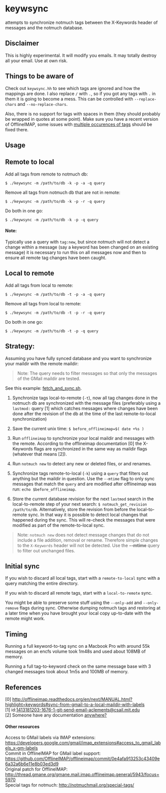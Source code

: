 # keywsync

attempts to synchronize notmuch tags between the X-Keywords header of
messages and the notmuch database.

## Disclaimer

This is highly experimental. It will modify you emails. It may totally destroy all your email. Use at own risk.

## Things to be aware of

Check out `keywsync.hh` to see which tags are ignored and how the mappings are
done. I also replace `/` with `.`, so if you got any tags with `.` in them it
is going to become a mess. This can be controlled with `--replace-chars` and
`--no-replace-chars`.

Also, there is no support for tags with spaces in them (they should probably be
wrapped in quotes at some point). Make sure you have a recent version of
OfflineIMAP, some issues with [multiple occurences of
tags](https://github.com/OfflineIMAP/offlineimap/pull/136) should be fixed
there.

## Usage

## Remote to local

Add all tags from remote to notmuch db:

`$ ./keywsync -m /path/to/db -k -p -a -q query`

Remove all tags from notmuch db that are not in remote:

`$ ./keywsync -m /path/to/db -k -p -r -q query`

Do both in one go:

`$ ./keywsync -m /path/to/db -k -p -q query`

#### Note:
Typically use a query with `tag:new`, but since notmuch will not detect a
change within a message (say a keyword has been changed on an existing message)
it is necessary to run this on all messages now and then to ensure all remote
tag changes have been caught.

## Local to remote

Add all tags from local to remote:

`$ ./keywsync -m /path/to/db -t -p -a -q query`

Remove all tags from local to remote:

`$ ./keywsync -m /path/to/db -t -p -r -q query`

Do both in one go:

`$ ./keywsync -m /path/to/db -t -p -q query`

## Strategy:

Assuming you have fully synced database and you want to synchronize your
maildir with the remote maildir:

>  Note: The query needs to filter messages so that only the messages of the
>  GMail maildir are tested.

See this example: [fetch_and_sync.sh](examples/fetch_and_sync.sh).

1. Synchronize tags local-to-remote (`-t`), now all tag changes done in the
   notmuch db are synchronized with the message files (preferably using a
   `lastmod:` query [1] which catches messages where changes have been done after
   the revision of the db at the time of the last remote-to-local synchronization)

1. Save the current unix time: `$ before_offlineimap=$( date +%s )`

1. Run `offlineimap` to synchronize your local maildir and messages with the
   remote. According to the offlineimap documentation [0] the X-Keywords flags
   are synchronized in the same way as maildir flags (whatever that means [2]).

1. Run `notmuch new` to detect any new or deleted files, or and renames.

1. Synchronize tags remote-to-local (`-k`) using a `query` that filters out anything
   but the maildir in question. Use the `--mtime` flag to only sync messages that match
   the `query` and are modified after offlineimap was run: `echo $before_offlineimap`.

1. Store the current database revision for the next `lastmod` search in the
   local-to-remote step of your next search: `$ notmuch_get_revision
   /path/to/db`. Alternatively, store the revision from before the
   local-to-remote sync. In that way it is possible to detect local changes
   that happened during the sync. This will re-check the messages that were
   modified as part of the remote-to-local sync.

> Note: `notmuch new` does not detect message changes that do not include a file addition,
> removal or rename. Therefore simple changes to the `X-Keywords` header will not be detected.
> Use the **--mtime** query to filter out unchanged files.

## Initial sync

If you wish to discard all local tags, start with  a `remote-to-local` sync with a query
matching the entire directory.

If you wish to discard all remote tags, start with a `local-to-remote` sync.

You might be able to preserve some stuff using the `--only-add` and `--only-remove` flags during
sync. Otherwise dumping notmuch tags and restoring at a later time when you have brought your local
copy up-to-date with the remote might work.

## Timing

Running a full keyword-to-tag sync on a Macbook Pro with around 55k messages on an encfs volume
took 1m48s and used about 108MB of memory.

Running a full tag-to-keyword check on the same message base with 3 changed messages
took about 1m5s and 100MB of memory.


## References

[0] http://offlineimap.readthedocs.org/en/next/MANUAL.html?highlight=keywords#sync-from-gmail-to-a-local-maildir-with-labels  
[1] id:1413181203-1676-1-git-send-email-aclements@csail.mit.edu  
[2] Someone have any documentation [anywhere?](https://github.com/OfflineIMAP/offlineimap/issues/130)

#### Other resources

Access to GMail labels via IMAP extensions: https://developers.google.com/gmail/imap_extensions#access_to_gmail_labels_x-gm-labels  
Commit in OfflineIMAP for GMail label support: https://github.com/OfflineIMAP/offlineimap/commit/0e4afa913253c43409e6a32a6b6e11e8b03ed3d9  
Original patch for OfflineIMAP: http://thread.gmane.org/gmane.mail.imap.offlineimap.general/5943/focus=5970  
Special tags for notmuch: http://notmuchmail.org/special-tags/  

